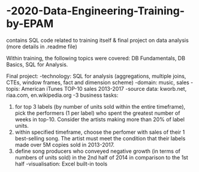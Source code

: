 # -2020-Data-Engineering-Training-by-EPAM
contains SQL code related to training itself &amp; final project on data analysis (more details in .readme file)

Within training, the following topics were covered: DB Fundamentals, DB Basics, SQL for Analysis.

Final project:
-technology: SQL for analysis (aggregations, multiple joins, CTEs, window frames, fact and dimension scheme)
-domain: music, sales
-topis: American iTunes TOP-10 sales 2013-2017
-source data: kworb.net, riaa.com, en.wikipedia.org
-3 business tasks:
1) for top 3 labels (by number of units sold within the entire timeframe), pick the performers (1 per label) who spent the greatest number of weeks in top-10. Consider the artists making more than 20% of label units.
2) within specified timeframe, choose the perfomer with sales of their 1 best-selling song. The artist must meet the condition that their labels made over 5M copies sold in 2013-2017.
3) define song producers who conveyed negative growth (in terms of numbers of units sold) in the 2nd half of 2014 in comparison to the 1st half
-visualisation: Excel built-in tools
